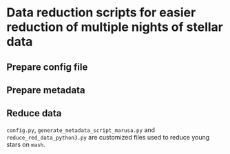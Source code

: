 # Data reduction scripts for easier reduction of multiple nights of stellar data

## Prepare config file


## Prepare metadata


## Reduce data


`config.py`, `generate_metadata_script_marusa.py` and `reduce_red_data_python3.py` are customized files used to reduce young stars on `mash`.
